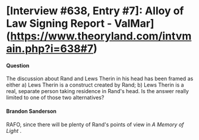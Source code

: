 # [Interview #638, Entry #7]: Alloy of Law Signing Report - ValMar](https://www.theoryland.com/intvmain.php?i=638#7)

#### Question

The discussion about Rand and Lews Therin in his head has been framed as either a) Lews Therin is a construct created by Rand; b) Lews Therin is a real, separate person taking residence in Rand's head. Is the answer really limited to one of those two alternatives?

#### Brandon Sanderson

RAFO, since there will be plenty of Rand's points of view in
*A Memory of Light*
.

